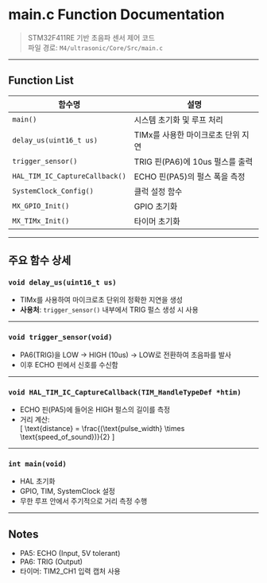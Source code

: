 # main.c Function Documentation

> STM32F411RE 기반 초음파 센서 제어 코드  
> 파일 경로: `M4/ultrasonic/Core/Src/main.c`

---

## Function List

| 함수명 | 설명 |
|--------|------|
| `main()` | 시스템 초기화 및 루프 처리 |
| `delay_us(uint16_t us)` | TIMx를 사용한 마이크로초 단위 지연 |
| `trigger_sensor()` | TRIG 핀(PA6)에 10us 펄스를 출력 |
| `HAL_TIM_IC_CaptureCallback()` | ECHO 핀(PA5)의 펄스 폭을 측정 |
| `SystemClock_Config()` | 클럭 설정 함수 |
| `MX_GPIO_Init()` | GPIO 초기화 |
| `MX_TIMx_Init()` | 타이머 초기화 |

---

## 주요 함수 상세

### `void delay_us(uint16_t us)`
- TIMx를 사용하여 마이크로초 단위의 정확한 지연을 생성
- **사용처**: `trigger_sensor()` 내부에서 TRIG 펄스 생성 시 사용

---

### `void trigger_sensor(void)`
- PA6(TRIG)을 LOW → HIGH (10us) → LOW로 전환하여 초음파를 발사
- 이후 ECHO 핀에서 신호를 수신함

---

### `void HAL_TIM_IC_CaptureCallback(TIM_HandleTypeDef *htim)`
- ECHO 핀(PA5)에 들어온 HIGH 펄스의 길이를 측정
- 거리 계산:  
  \[
  \text{distance} = \frac{(\text{pulse\_width} \times \text{speed\_of\_sound})}{2}
  \]

---

### `int main(void)`
- HAL 초기화
- GPIO, TIM, SystemClock 설정
- 무한 루프 안에서 주기적으로 거리 측정 수행

---

## Notes
- PA5: ECHO (Input, 5V tolerant)
- PA6: TRIG (Output)
- 타이머: TIM2_CH1 입력 캡처 사용
